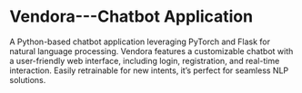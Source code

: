 # Vendora---Chatbot Application
 A Python-based chatbot application leveraging PyTorch and Flask for natural language processing. Vendora features a customizable chatbot with a user-friendly web interface, including login, registration, and real-time interaction. Easily retrainable for new intents, it’s perfect for seamless NLP solutions.
